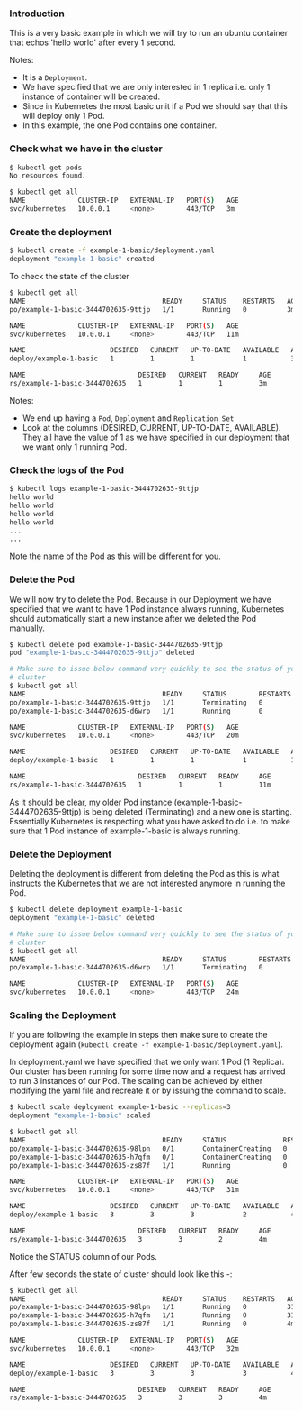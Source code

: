 ### Introduction

This is a very basic example in which we will try to run an ubuntu container that echos 'hello world' after every 1 second.

Notes:
* It is a `Deployment`.
* We have specified that we are only interested in 1 replica i.e. only 1 instance of container will be created.
* Since in Kubernetes the most basic unit if a Pod we should say that this will deploy only 1 Pod.
* In this example, the one Pod contains one container.

### Check what we have in the cluster

```bash
$ kubectl get pods
No resources found.
```

```bash
$ kubectl get all
NAME             CLUSTER-IP   EXTERNAL-IP   PORT(S)   AGE
svc/kubernetes   10.0.0.1     <none>        443/TCP   3m
```

### Create the deployment

```bash
$ kubectl create -f example-1-basic/deployment.yaml
deployment "example-1-basic" created
```

To check the state of the cluster

```bash
$ kubectl get all
NAME                                  READY     STATUS    RESTARTS   AGE
po/example-1-basic-3444702635-9ttjp   1/1       Running   0          3m

NAME             CLUSTER-IP   EXTERNAL-IP   PORT(S)   AGE
svc/kubernetes   10.0.0.1     <none>        443/TCP   11m

NAME                     DESIRED   CURRENT   UP-TO-DATE   AVAILABLE   AGE
deploy/example-1-basic   1         1         1            1           3m

NAME                            DESIRED   CURRENT   READY     AGE
rs/example-1-basic-3444702635   1         1         1         3m
```

Notes:
* We end up having a `Pod`, `Deployment` and `Replication Set`
* Look at the columns (DESIRED, CURRENT, UP-TO-DATE, AVAILABLE). They all have the value of 1 as we have specified in our deployment that we want only 1 running Pod.

### Check the logs of the Pod

```bash
$ kubectl logs example-1-basic-3444702635-9ttjp
hello world
hello world
hello world
hello world
...
...
```

Note the name of the Pod as this will be different for you.

### Delete the Pod

We will now try to delete the Pod. Because in our Deployment we have specified that we want to have 1 Pod instance always running, Kubernetes should automatically start a new instance after we deleted the Pod manually.

```bash
$ kubectl delete pod example-1-basic-3444702635-9ttjp
pod "example-1-basic-3444702635-9ttjp" deleted

# Make sure to issue below command very quickly to see the status of your
# cluster
$ kubectl get all
NAME                                  READY     STATUS        RESTARTS   AGE
po/example-1-basic-3444702635-9ttjp   1/1       Terminating   0          11m
po/example-1-basic-3444702635-d6wrp   1/1       Running       0          7s

NAME             CLUSTER-IP   EXTERNAL-IP   PORT(S)   AGE
svc/kubernetes   10.0.0.1     <none>        443/TCP   20m

NAME                     DESIRED   CURRENT   UP-TO-DATE   AVAILABLE   AGE
deploy/example-1-basic   1         1         1            1           11m

NAME                            DESIRED   CURRENT   READY     AGE
rs/example-1-basic-3444702635   1         1         1         11m
```

As it should be clear, my older Pod instance (example-1-basic-3444702635-9ttjp) is being deleted (Terminating) and a new one is starting. Essentially Kubernetes is respecting what you have asked to do i.e. to make sure that 1 Pod instance of example-1-basic is always running.

### Delete the Deployment

Deleting the deployment is different from deleting the Pod as this is what instructs the Kubernetes that we are not interested anymore in running the Pod.

```bash
$ kubectl delete deployment example-1-basic
deployment "example-1-basic" deleted

# Make sure to issue below command very quickly to see the status of your
# cluster
$ kubectl get all
NAME                                  READY     STATUS        RESTARTS   AGE
po/example-1-basic-3444702635-d6wrp   1/1       Terminating   0          4m

NAME             CLUSTER-IP   EXTERNAL-IP   PORT(S)   AGE
svc/kubernetes   10.0.0.1     <none>        443/TCP   24m
```

### Scaling the Deployment

If you are following the example in steps then make sure to create the deployment again (`kubectl create -f example-1-basic/deployment.yaml`).

In deployment.yaml we have specified that we only want 1 Pod (1 Replica). Our cluster has been running for some time now and a request has arrived to run 3 instances of our Pod. The scaling can be achieved by either modifying the yaml file and recreate it or by issuing the command to scale.

```bash
$ kubectl scale deployment example-1-basic --replicas=3
deployment "example-1-basic" scaled

$ kubectl get all
NAME                                  READY     STATUS              RESTARTS   AGE
po/example-1-basic-3444702635-98lpn   0/1       ContainerCreating   0          3s
po/example-1-basic-3444702635-h7qfm   0/1       ContainerCreating   0          3s
po/example-1-basic-3444702635-zs87f   1/1       Running             0          4m

NAME             CLUSTER-IP   EXTERNAL-IP   PORT(S)   AGE
svc/kubernetes   10.0.0.1     <none>        443/TCP   31m

NAME                     DESIRED   CURRENT   UP-TO-DATE   AVAILABLE   AGE
deploy/example-1-basic   3         3         3            2           4m

NAME                            DESIRED   CURRENT   READY     AGE
rs/example-1-basic-3444702635   3         3         2         4m
```

Notice the STATUS column of our Pods.

After few seconds the state of cluster should look like this -:

```bash
$ kubectl get all
NAME                                  READY     STATUS    RESTARTS   AGE
po/example-1-basic-3444702635-98lpn   1/1       Running   0          31s
po/example-1-basic-3444702635-h7qfm   1/1       Running   0          31s
po/example-1-basic-3444702635-zs87f   1/1       Running   0          4m

NAME             CLUSTER-IP   EXTERNAL-IP   PORT(S)   AGE
svc/kubernetes   10.0.0.1     <none>        443/TCP   32m

NAME                     DESIRED   CURRENT   UP-TO-DATE   AVAILABLE   AGE
deploy/example-1-basic   3         3         3            3           4m

NAME                            DESIRED   CURRENT   READY     AGE
rs/example-1-basic-3444702635   3         3         3         4m
```

